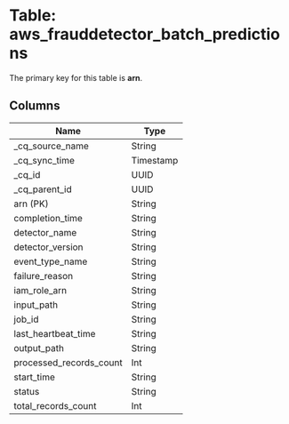 # Table: aws_frauddetector_batch_predictions



The primary key for this table is **arn**.


## Columns
| Name          | Type          |
| ------------- | ------------- |
|_cq_source_name|String|
|_cq_sync_time|Timestamp|
|_cq_id|UUID|
|_cq_parent_id|UUID|
|arn (PK)|String|
|completion_time|String|
|detector_name|String|
|detector_version|String|
|event_type_name|String|
|failure_reason|String|
|iam_role_arn|String|
|input_path|String|
|job_id|String|
|last_heartbeat_time|String|
|output_path|String|
|processed_records_count|Int|
|start_time|String|
|status|String|
|total_records_count|Int|